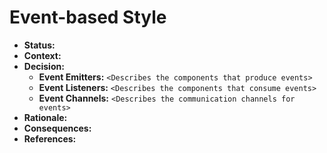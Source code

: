 # Event-based Style

- **Status:**
- **Context:**
- **Decision:**
  - **Event Emitters:** `<Describes the components that produce events>`
  - **Event Listeners:** `<Describes the components that consume events>`
  - **Event Channels:** `<Describes the communication channels for events>`
- **Rationale:**
- **Consequences:**
- **References:**
